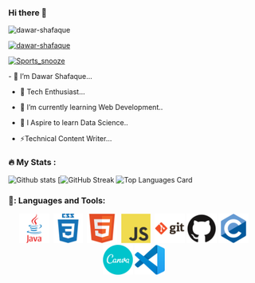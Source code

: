 ### Hi there 👋


<!-- **dawar-shafaque/dawar-shafaque** is a ✨ _special_ ✨ repository because its `README.md` (this file) appears on your GitHub profile.

Here are some ideas to get you started: -->
<p align="left"> <img src="https://komarev.com/ghpvc/?username=dawar-shafaque&label=Profile%20views&color=0e75b6&style=flat" alt="dawar-shafaque" /> </p>

<p align="left"> <a href="https://github.com/ryo-ma/github-profile-trophy"><img src="https://github-profile-trophy.vercel.app/?username=dawar-shafaque" alt="dawar-shafaque" /></a> </p>

<p align="left"> <a href="https://twitter.com/Sports_snooze" target="blank"><img src="https://img.shields.io/twitter/follow/Sports_snooze?logo=twitter&style=for-the-badge" alt="Sports_snooze" /></a> </p>
- 🔭 I’m Dawar Shafaque...

- 📖 Tech Enthusiast...

- 🌱 I’m currently learning Web Development..

- 👯 I Aspire to learn Data Science..

- ⚡Technical Content Writer...
<!-- - 💬 Ask me about ...
- 📫 How to reach me: ...
- 😄 Pronouns: ...
- ⚡ Fun fact: ... -->

### :fire: My Stats :

![Github stats](https://github-readme-stats.vercel.app/api?username=dawar-shafaque&theme=highcontrast&show_icons=true&count_private=true)
[![GitHub Streak](https://github-readme-streak-stats.herokuapp.com/?user=dawar-shafaque)
![Top Languages Card](https://github-readme-stats.vercel.app/api/top-langs/?username=Gpadam11&layout=compact)

### 🔨: Languages and Tools: 

<div  align="center">
  <img src="https://github.com/devicons/devicon/blob/master/icons/java/java-original-wordmark.svg" title="Java" alt="Java" width="60" height="60"/>&nbsp;
  <img src="https://github.com/devicons/devicon/blob/master/icons/css3/css3-plain-wordmark.svg"  title="CSS" alt="CSS" width="60" height="60"/>&nbsp;
  <img src="https://github.com/devicons/devicon/blob/master/icons/html5/html5-original.svg" title="HTML" alt="HTML" width="60" height="60"/>&nbsp;
  <img src="https://github.com/devicons/devicon/blob/master/icons/javascript/javascript-original.svg" title="JavaScript" alt="JavaScript" width="60" height="60"/>&nbsp;
  <img src="https://github.com/devicons/devicon/blob/master/icons/git/git-original-wordmark.svg" title="Git" **alt="Git" width="60" height="60"/>
  <img src="https://github.com/devicons/devicon/blob/1119b9f84c0290e0f0b38982099a2bd027a48bf1/icons/github/github-original.svg" title="Github" **alt="Github" width="60" height="60"/>
  <img src="https://github.com/devicons/devicon/blob/1119b9f84c0290e0f0b38982099a2bd027a48bf1/icons/c/c-original.svg" title="C" **alt="C" width="60" height="60"/>
  <img src="https://github.com/devicons/devicon/blob/1119b9f84c0290e0f0b38982099a2bd027a48bf1/icons/canva/canva-original.svg" title="Canva" **alt="Canva" width="60" height="60"/>
  <img src="https://github.com/devicons/devicon/blob/1119b9f84c0290e0f0b38982099a2bd027a48bf1/icons/vscode/vscode-original.svg" title="VSCode" **alt="VSCode" width="60" height="60"/>
</div>
